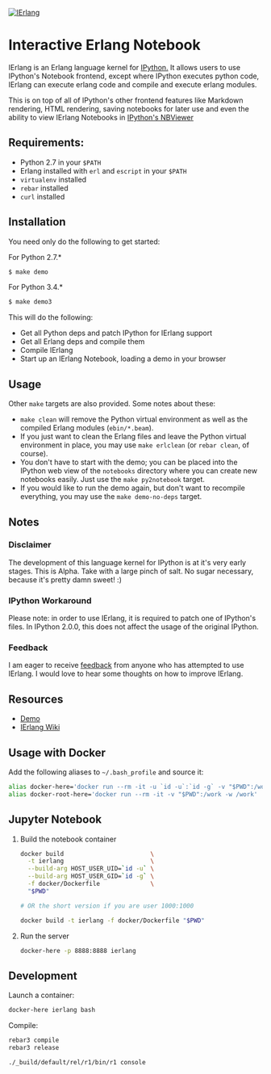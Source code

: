 <a href="http://imgur.com/7rr6Tbr"><img src="http://i.imgur.com/7rr6Tbr.png" title="IErlang"/></a>


# Interactive Erlang Notebook

IErlang is an Erlang language kernel for [IPython.](http://ipython.org) It
allows users to use IPython's Notebook frontend, except where IPython executes
python code, IErlang can execute erlang code and compile and execute erlang
modules.

This is on top of all of IPython's other frontend features like Markdown
rendering, HTML rendering, saving notebooks for later use and even the ability
to view IErlang Notebooks in [IPython's NBViewer](http://nbviewer.ipython.org/)


## Requirements:

* Python 2.7 in your ``$PATH``
* Erlang installed with ``erl`` and ``escript`` in your ``$PATH``
* ``virtualenv`` installed
* ``rebar`` installed
* ``curl`` installed


## Installation

You need only do the following to get started:

For Python 2.7.*
```bash
$ make demo
```

For Python 3.4.*
```bash
$ make demo3
```

This will do the following:

* Get all Python deps and patch IPython for IErlang support
* Get all Erlang deps and compile them
* Compile IErlang
* Start up an IErlang Notebook, loading a demo in your browser


## Usage

Other ``make`` targets are also provided. Some notes about these:

* ``make clean`` will remove the Python virtual environment as well as the
  compiled Erlang modules (``ebin/*.beam``).
* If you just want to clean the Erlang files and leave the Python virtual
  environment in place, you may use ``make erlclean`` (or ``rebar clean``, of
  course).
* You don't have to start with the demo; you can be placed into the IPython web
  view of the ``notebooks`` directory where you can create new notebooks
  easily. Just use the ``make py2notebook`` target.
* If you would like to run the demo again, but don't want to recompile
  everything, you may use the ``make demo-no-deps`` target.


## Notes

### Disclaimer

The development of this language kernel for IPython is at it's very early
stages. This is Alpha. Take with a large pinch of salt. No sugar necessary,
because it's pretty damn sweet! :)


### IPython Workaround

Please note: in order to use IErlang, it is required to patch one of IPython's
files. In IPython 2.0.0, this does not affect the usage of the original IPython.


### Feedback

I am eager to receive [feedback](robbie.lynch@outlook.com) from anyone who has
attempted to use IErlang. I would love to hear some thoughts on how to improve
IErlang.


## Resources

* [Demo](http://nbviewer.ipython.org/gist/anonymous/10775415)
* [IErlang Wiki](https://github.com/robbielynch/ierlang/wiki)


## Usage with Docker

Add the following aliases to `~/.bash_profile` and source it:

```bash
alias docker-here='docker run --rm -it -u `id -u`:`id -g` -v "$PWD":/work -w /work'
alias docker-root-here='docker run --rm -it -v "$PWD":/work -w /work'
```

## Jupyter Notebook

1. Build the notebook container
    ```bash
    docker build                        \
      -t ierlang                        \
      --build-arg HOST_USER_UID=`id -u` \
      --build-arg HOST_USER_GID=`id -g` \
      -f docker/Dockerfile              \
      "$PWD"

    # OR the short version if you are user 1000:1000

    docker build -t ierlang -f docker/Dockerfile "$PWD"
    ```

2. Run the server
    ```bash
    docker-here -p 8888:8888 ierlang
    ```

## Development

Launch a container:

```bash
docker-here ierlang bash
```

Compile:

```bash
rebar3 compile
rebar3 release

./_build/default/rel/r1/bin/r1 console
```

